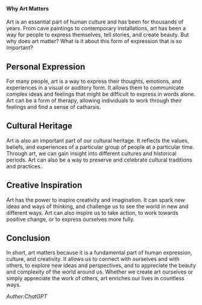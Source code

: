 #### Why Art Matters

Art is an essential part of human culture and has been for thousands of years. From cave paintings to contemporary installations, art has been a way for people to express themselves, tell stories, and create beauty. But why does art matter? What is it about this form of expression that is so important?

## Personal Expression

For many people, art is a way to express their thoughts, emotions, and experiences in a visual or auditory form. It allows them to communicate complex ideas and feelings that might be difficult to express in words alone. Art can be a form of therapy, allowing individuals to work through their feelings and find a sense of catharsis.

## Cultural Heritage

Art is also an important part of our cultural heritage. It reflects the values, beliefs, and experiences of a particular group of people at a particular time. Through art, we can gain insight into different cultures and historical periods. Art can also be a way to preserve and celebrate cultural traditions and practices.

## Creative Inspiration

Art has the power to inspire creativity and imagination. It can spark new ideas and ways of thinking, and challenge us to see the world in new and different ways. Art can also inspire us to take action, to work towards positive change, or to express ourselves more fully.

## Conclusion

In short, art matters because it is a fundamental part of human expression, culture, and creativity. It allows us to connect with ourselves and with others, to explore new ideas and perspectives, and to appreciate the beauty and complexity of the world around us. Whether we create art ourselves or simply appreciate the work of others, art enriches our lives in countless ways.

_Auther:ChatGPT_
